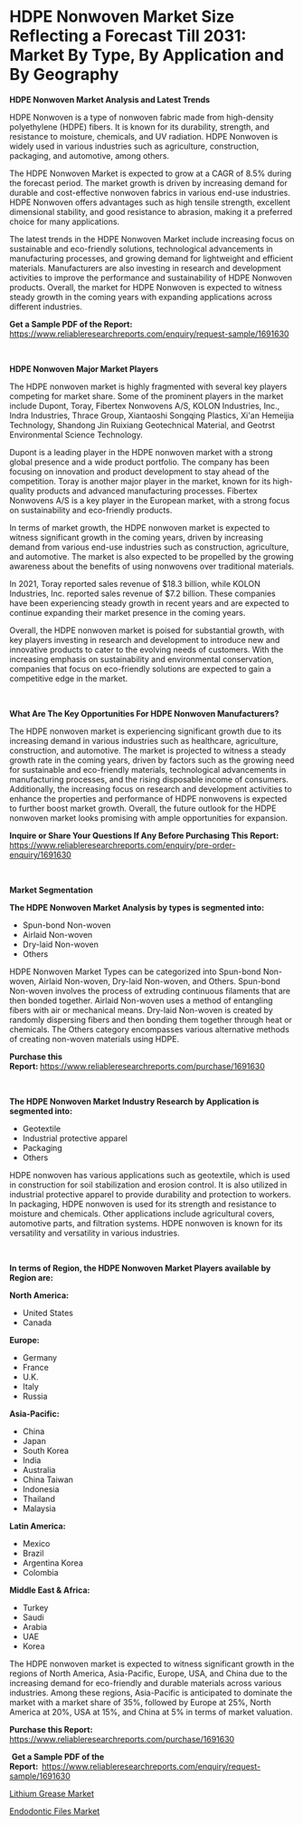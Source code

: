 <p><h1>HDPE Nonwoven Market Size Reflecting a Forecast Till 2031: Market By Type, By Application and By Geography</h1></p><p><strong>HDPE Nonwoven Market Analysis and Latest Trends</strong></p>
<p><p>HDPE Nonwoven is a type of nonwoven fabric made from high-density polyethylene (HDPE) fibers. It is known for its durability, strength, and resistance to moisture, chemicals, and UV radiation. HDPE Nonwoven is widely used in various industries such as agriculture, construction, packaging, and automotive, among others.</p><p>The HDPE Nonwoven Market is expected to grow at a CAGR of 8.5% during the forecast period. The market growth is driven by increasing demand for durable and cost-effective nonwoven fabrics in various end-use industries. HDPE Nonwoven offers advantages such as high tensile strength, excellent dimensional stability, and good resistance to abrasion, making it a preferred choice for many applications.</p><p>The latest trends in the HDPE Nonwoven Market include increasing focus on sustainable and eco-friendly solutions, technological advancements in manufacturing processes, and growing demand for lightweight and efficient materials. Manufacturers are also investing in research and development activities to improve the performance and sustainability of HDPE Nonwoven products. Overall, the market for HDPE Nonwoven is expected to witness steady growth in the coming years with expanding applications across different industries.</p></p>
<p><strong>Get a Sample PDF of the Report:&nbsp;</strong> <a href="https://www.reliableresearchreports.com/enquiry/request-sample/1691630">https://www.reliableresearchreports.com/enquiry/request-sample/1691630</a></p>
<p>&nbsp;</p>
<p><strong>HDPE Nonwoven Major Market Players</strong></p>
<p><p>The HDPE nonwoven market is highly fragmented with several key players competing for market share. Some of the prominent players in the market include Dupont, Toray, Fibertex Nonwovens A/S, KOLON Industries, Inc., Indra Industries, Thrace Group, Xiantaoshi Songqing Plastics, Xi'an Hemeijia Technology, Shandong Jin Ruixiang Geotechnical Material, and Geotrst Environmental Science Technology.</p><p>Dupont is a leading player in the HDPE nonwoven market with a strong global presence and a wide product portfolio. The company has been focusing on innovation and product development to stay ahead of the competition. Toray is another major player in the market, known for its high-quality products and advanced manufacturing processes. Fibertex Nonwovens A/S is a key player in the European market, with a strong focus on sustainability and eco-friendly products.</p><p>In terms of market growth, the HDPE nonwoven market is expected to witness significant growth in the coming years, driven by increasing demand from various end-use industries such as construction, agriculture, and automotive. The market is also expected to be propelled by the growing awareness about the benefits of using nonwovens over traditional materials.</p><p>In 2021, Toray reported sales revenue of $18.3 billion, while KOLON Industries, Inc. reported sales revenue of $7.2 billion. These companies have been experiencing steady growth in recent years and are expected to continue expanding their market presence in the coming years.</p><p>Overall, the HDPE nonwoven market is poised for substantial growth, with key players investing in research and development to introduce new and innovative products to cater to the evolving needs of customers. With the increasing emphasis on sustainability and environmental conservation, companies that focus on eco-friendly solutions are expected to gain a competitive edge in the market.</p></p>
<p>&nbsp;</p>
<p><strong>What Are The Key Opportunities For HDPE Nonwoven Manufacturers?</strong></p>
<p><p>The HDPE nonwoven market is experiencing significant growth due to its increasing demand in various industries such as healthcare, agriculture, construction, and automotive. The market is projected to witness a steady growth rate in the coming years, driven by factors such as the growing need for sustainable and eco-friendly materials, technological advancements in manufacturing processes, and the rising disposable income of consumers. Additionally, the increasing focus on research and development activities to enhance the properties and performance of HDPE nonwovens is expected to further boost market growth. Overall, the future outlook for the HDPE nonwoven market looks promising with ample opportunities for expansion.</p></p>
<p><strong>Inquire or Share Your Questions If Any Before Purchasing This Report:</strong> <a href="https://www.reliableresearchreports.com/enquiry/pre-order-enquiry/1691630">https://www.reliableresearchreports.com/enquiry/pre-order-enquiry/1691630</a></p>
<p>&nbsp;</p>
<p><strong>Market Segmentation</strong></p>
<p><strong>The HDPE Nonwoven Market Analysis by types is segmented into:</strong></p>
<p><ul><li>Spun-bond Non-woven</li><li>Airlaid Non-woven</li><li>Dry-laid Non-woven</li><li>Others</li></ul></p>
<p><p>HDPE Nonwoven Market Types can be categorized into Spun-bond Non-woven, Airlaid Non-woven, Dry-laid Non-woven, and Others. Spun-bond Non-woven involves the process of extruding continuous filaments that are then bonded together. Airlaid Non-woven uses a method of entangling fibers with air or mechanical means. Dry-laid Non-woven is created by randomly dispersing fibers and then bonding them together through heat or chemicals. The Others category encompasses various alternative methods of creating non-woven materials using HDPE.</p></p>
<p><strong>Purchase this Report:&nbsp;</strong><a href="https://www.reliableresearchreports.com/purchase/1691630">https://www.reliableresearchreports.com/purchase/1691630</a></p>
<p>&nbsp;</p>
<p><strong>The HDPE Nonwoven Market Industry Research by Application is segmented into:</strong></p>
<p><ul><li>Geotextile</li><li>Industrial protective apparel</li><li>Packaging</li><li>Others</li></ul></p>
<p><p>HDPE nonwoven has various applications such as geotextile, which is used in construction for soil stabilization and erosion control. It is also utilized in industrial protective apparel to provide durability and protection to workers. In packaging, HDPE nonwoven is used for its strength and resistance to moisture and chemicals. Other applications include agricultural covers, automotive parts, and filtration systems. HDPE nonwoven is known for its versatility and versatility in various industries.</p></p>
<p>&nbsp;</p>
<p><strong>In terms of Region, the HDPE Nonwoven Market Players available by Region are:</strong></p>
<p>
    <p> <strong> North America: </strong>
        <ul>
            <li>United States</li>
            <li>Canada</li>
        </ul>
        </p> 
    <p> <strong> Europe: </strong>
        <ul>
            <li>Germany</li>
            <li>France</li>
            <li>U.K.</li>
            <li>Italy</li>
            <li>Russia</li>
        </ul>
        </p> 
    <p> <strong> Asia-Pacific: </strong>
        <ul>
            <li>China</li>
            <li>Japan</li>
            <li>South Korea</li>
            <li>India</li>
            <li>Australia</li>
            <li>China Taiwan</li>
            <li>Indonesia</li>
            <li>Thailand</li>
            <li>Malaysia</li>
        </ul>
        </p> 
    <p> <strong> Latin America: </strong>
        <ul>
            <li>Mexico</li>
            <li>Brazil</li>
            <li>Argentina Korea</li>
            <li>Colombia</li>
        </ul>
        </p> 
    <p> <strong> Middle East & Africa: </strong>
        <ul>
            <li>Turkey</li>
            <li>Saudi</li>
            <li>Arabia</li>
            <li>UAE</li>
            <li>Korea</li>
        </ul>
    </p>
    </p>
<p><p>The HDPE nonwoven market is expected to witness significant growth in the regions of North America, Asia-Pacific, Europe, USA, and China due to the increasing demand for eco-friendly and durable materials across various industries. Among these regions, Asia-Pacific is anticipated to dominate the market with a market share of 35%, followed by Europe at 25%, North America at 20%, USA at 15%, and China at 5% in terms of market valuation.</p></p>
<p><strong>Purchase this Report: </strong><a href="https://www.reliableresearchreports.com/purchase/1691630">https://www.reliableresearchreports.com/purchase/1691630</a></p>
<p>&nbsp;<strong>Get a Sample PDF of the Report:&nbsp;&nbsp;</strong><a href="https://www.reliableresearchreports.com/enquiry/request-sample/1691630">https://www.reliableresearchreports.com/enquiry/request-sample/1691630</a></p>
<p><strong></strong></p>
<p><p><a href="https://github.com/edytherolanlouisejk1miz0wig/Market-Research-Report-List-1/blob/main/lithium-grease-market.md">Lithium Grease Market</a></p><p><a href="https://military-diascia-e68.notion.site/Endodontic-Files-Market-Size-2024-2031-Global-Industrial-Analysis-Key-Geographical-Regions-Marke-5c6b002adb0c46fca791f9755efd6948">Endodontic Files Market</a></p></p>